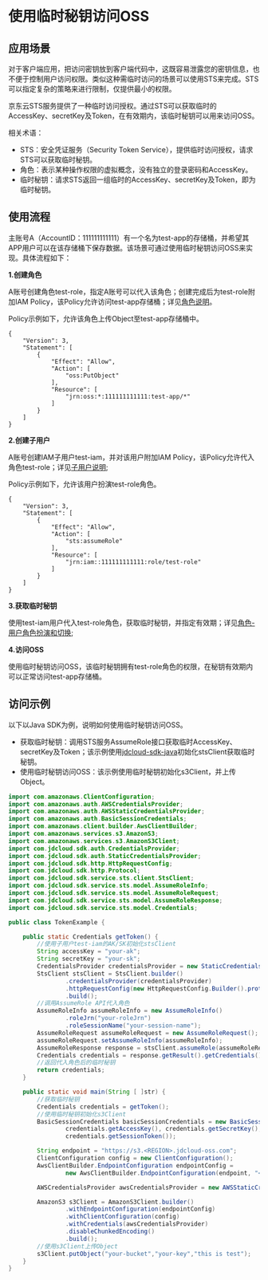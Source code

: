 # 使用临时秘钥访问OSS

## 应用场景
对于客户端应用，把访问密钥放到客户端代码中，这既容易泄露您的密钥信息，也不便于控制用户访问权限。类似这种需临时访问的场景可以使用STS来完成。STS可以指定复杂的策略来进行限制，仅提供最小的权限。

京东云STS服务提供了一种临时访问授权。通过STS可以获取临时的AccessKey、secretKey及Token，在有效期内，该临时秘钥可以用来访问OSS。

相关术语：
- STS：安全凭证服务（Security Token Service），提供临时访问授权，请求STS可以获取临时秘钥。
- 角色：表示某种操作权限的虚拟概念，没有独立的登录密码和AccessKey。
- 临时秘钥：请求STS返回一组临时的AccessKey、secretKey及Token，即为临时秘钥。

## 使用流程
主账号A（AccountID：111111111111）有一个名为test-app的存储桶，并希望其APP用户可以在该存储桶下保存数据。该场景可通过使用临时秘钥访问OSS来实现。具体流程如下：

**1.创建角色**

A账号创建角色test-role，指定A账号可以代入该角色；创建完成后为test-role附加IAM Policy，该Policy允许访问test-app存储桶；详见[角色说明](https://docs.jdcloud.com/cn/iam/role)。

Policy示例如下，允许该角色上传Object至test-app存储桶中。
```
{
	"Version": 3,
	"Statement": [
		{
			"Effect": "Allow",
			"Action": [
				"oss:PutObject"
			],
			"Resource": [
				"jrn:oss:*:111111111111:test-app/*"
			]
		}
	]
}
```
**2.创建子用户**

A账号创建IAM子用户test-iam，并对该用户附加IAM Policy，该Policy允许代入角色test-role；详见[子用户说明](https://docs.jdcloud.com/cn/iam/sub-user);

Policy示例如下，允许该用户扮演test-role角色。
```
{
	"Version": 3,
	"Statement": [
		{
			"Effect": "Allow",
			"Action": [
				"sts:assumeRole"
			],
			"Resource": [
				"jrn:iam::111111111111:role/test-role"
			]
		}
	]
}
```
**3.获取临时秘钥**

使用test-iam用户代入test-role角色，获取临时秘钥，并指定有效期；详见[角色-用户角色扮演和切换](https://docs.jdcloud.com/cn/iam/role);

**4.访问OSS**

使用临时秘钥访问OSS，该临时秘钥拥有test-role角色的权限，在秘钥有效期内可以正常访问test-app存储桶。

## 访问示例
以下以Java SDK为例，说明如何使用临时秘钥访问OSS。
- 获取临时秘钥：调用STS服务AssumeRole接口获取临时AccessKey、secretKey及Token；该示例使用[jdcloud-sdk-java](https://docs.jdcloud.com/cn/sdk/java)初始化stsClient获取临时秘钥。
- 使用临时秘钥访问OSS：该示例使用临时秘钥初始化s3Client，并上传Object。

```Java
import com.amazonaws.ClientConfiguration;
import com.amazonaws.auth.AWSCredentialsProvider;
import com.amazonaws.auth.AWSStaticCredentialsProvider;
import com.amazonaws.auth.BasicSessionCredentials;
import com.amazonaws.client.builder.AwsClientBuilder;
import com.amazonaws.services.s3.AmazonS3;
import com.amazonaws.services.s3.AmazonS3Client;
import com.jdcloud.sdk.auth.CredentialsProvider;
import com.jdcloud.sdk.auth.StaticCredentialsProvider;
import com.jdcloud.sdk.http.HttpRequestConfig;
import com.jdcloud.sdk.http.Protocol;
import com.jdcloud.sdk.service.sts.client.StsClient;
import com.jdcloud.sdk.service.sts.model.AssumeRoleInfo;
import com.jdcloud.sdk.service.sts.model.AssumeRoleRequest;
import com.jdcloud.sdk.service.sts.model.AssumeRoleResponse;
import com.jdcloud.sdk.service.sts.model.Credentials;

public class TokenExample {

    public static Credentials getToken() {
        //使用子用户test-iam的AK/SK初始化stsClient
        String accessKey = "your-ak";
        String secretKey = "your-sk";
        CredentialsProvider credentialsProvider = new StaticCredentialsProvider(accessKey, secretKey);
        StsClient stsClient = StsClient.builder()
                .credentialsProvider(credentialsProvider)
                .httpRequestConfig(new HttpRequestConfig.Builder().protocol(Protocol.HTTPS).build())
                .build();
        //调用AssumeRole API代入角色
        AssumeRoleInfo assumeRoleInfo = new AssumeRoleInfo()
                .roleJrn("your-roleJrn")
                .roleSessionName("your-session-name");
        AssumeRoleRequest assumeRoleRequest = new AssumeRoleRequest();
        assumeRoleRequest.setAssumeRoleInfo(assumeRoleInfo);
        AssumeRoleResponse response = stsClient.assumeRole(assumeRoleRequest);
        Credentials credentials = response.getResult().getCredentials();
        //返回代入角色后的临时秘钥
        return credentials;
    }

    public static void main(String [ ]str) {
        //获取临时秘钥
        Credentials credentials = getToken();
        //使用临时秘钥初始化s3Client
        BasicSessionCredentials basicSessionCredentials = new BasicSessionCredentials(
                credentials.getAccessKey(), credentials.getSecretKey(),
                credentials.getSessionToken());

        String endpoint = "https://s3.<REGION>.jdcloud-oss.com";
        ClientConfiguration config = new ClientConfiguration();
        AwsClientBuilder.EndpointConfiguration endpointConfig =
                new AwsClientBuilder.EndpointConfiguration(endpoint, "<REGION>");

        AWSCredentialsProvider awsCredentialsProvider = new AWSStaticCredentialsProvider(basicSessionCredentials);

        AmazonS3 s3Client = AmazonS3Client.builder()
                .withEndpointConfiguration(endpointConfig)
                .withClientConfiguration(config)
                .withCredentials(awsCredentialsProvider)
                .disableChunkedEncoding()
                .build();
        //使用s3Client上传Object
        s3Client.putObject("your-bucket","your-key","this is test");
    }
}
```
